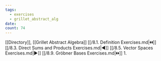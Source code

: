 ```yaml
---
tags:
  - exercises
  - grillet_abstract_alg
date:
count: 74
---
```

[[Directory]], [[Grillet Abstract Algebra]]
[[/8.1. Definition Exercises.md|🞀🞀]] [[/8.3. Direct Sums and Products Exercises.md|◀]] [[/8.5. Vector Spaces Exercises.md|▶]] [[/8.9. Gröbner Bases Exercises.md|🞂🞂]]
1. 